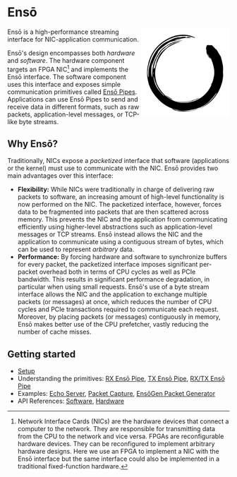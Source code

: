 # Ensō

<img align="right" width="200" src="./assets/enso-black.svg">

Ensō is a high-performance streaming interface for NIC-application communication.

Ensō's design encompasses both *hardware* and *software*. The hardware component targets an FPGA NIC[^1] and implements the Ensō interface. The software component uses this interface and exposes simple communication primitives called [Ensō Pipes](primitives/rx_enso_pipe.md). Applications can use Ensō Pipes to send and receive data in different formats, such as raw packets, application-level messages, or TCP-like byte streams.

[^1]: Network Interface Cards (NICs) are the hardware devices that connect a computer to the network. They are responsible for transmitting data from the CPU to the network and vice versa. FPGAs are reconfigurable hardware devices. They can be reconfigured to implement arbitrary hardware designs. Here we use an FPGA to implement a NIC with the Ensō interface but the same interface could also be implemented in a traditional fixed-function hardware.


## Why Ensō?

Traditionally, NICs expose a *packetized* interface that software (applications or the kernel) must use to communicate with the NIC. Ensō provides two main advantages over this interface:

- **Flexibility:** While NICs were traditionally in charge of delivering raw packets to software, an increasing amount of high-level functionality is now performed on the NIC. The packetized interface, however, forces data to be fragmented into packets that are then scattered across memory. This prevents the NIC and the application from communicating efficiently using higher-level abstractions such as application-level messages or TCP streams. Ensō instead allows the NIC and the application to communicate using a contiguous stream of bytes, which can be used to represent *arbitrary* data.
- **Performance:** By forcing hardware and software to synchronize buffers for every packet, the packetized interface imposes significant per-packet overhead both in terms of CPU cycles as well as PCIe bandwidth. This results in significant performance degradation, in particular when using small requests. Ensō's use of a byte stream interface allows the NIC and the application to exchange multiple packets (or messages) at once, which reduces the number of CPU cycles and PCIe transactions required to communicate each request. Moreover, by placing packets (or messages) contiguously in memory, Ensō makes better use of the CPU prefetcher, vastly reducing the number of cache misses.


## Getting started

- [Setup](getting_started.md)
- Understanding the primitives: [RX Ensō Pipe](primitives/rx_enso_pipe.md), [TX Ensō Pipe](primitives/tx_enso_pipe.md), [RX/TX Ensō Pipe](primitives/rx_tx_enso_pipe.md)
- Examples: [Echo Server](https://github.com/crossroadsfpga/enso/blob/master/software/examples/echo.cpp), [Packet Capture](https://github.com/crossroadsfpga/enso/blob/master/software/examples/capture.cpp), [EnsōGen Packet Generator](https://github.com/crossroadsfpga/enso/blob/master/software/examples/ensogen.cpp)
- API References: [Software](software), [Hardware](hardware)
